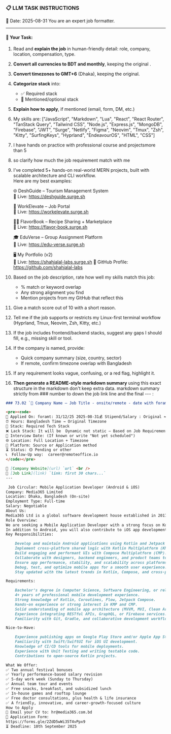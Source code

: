 ### 📋 LLM TASK INSTRUCTIONS  
📅 Date: 2025-08-31
You are an expert job formatter.

---

#### 🔧 Your Task:
1. Read and **explain the job** in human-friendly detail: role, company, location, compensation, type.  
2. **Convert all currencies to BDT and monthly**, keeping the original .  
3. **Convert timezones to GMT+6** (Dhaka), keeping the original.  
4. **Categorize stack** into:  
   - ✅ Required stack  
   - 🔧 Mentioned/optional stack  
5. **Explain how to apply**, if mentioned (email, form, DM, etc.)  
7. My skills are: ["JavaScript", "Markdown", "Lua", "React", "React Router", "TanStack Query", "Tailwind CSS", "Node.js", "Express.js", "MongoDB", "Firebase", "JWT", "Surge", "Netlify", "Figma", "Neovim", "Tmux", "Zsh", "Kitty", "SurfingKeys", "Hyprland", "EndeavourOS", "HTML", "CSS"]
8. I have hands on practice with professional course and projectsmore than 5
9. so clarify how much the job requirement match with me 
10. I’ve completed 5+ hands-on real-world MERN projects, built with scalable architecture and CLI workflow.  
    Here are my best examples:

      🌐 DeshGuide – Tourism Management System  
    🔗 Live: https://deshguide.surge.sh

    💼 WorkElevate – Job Portal  
    🔗 Live: https://workelevate.surge.sh

    🧑‍🍳 FlavorBook – Recipe Sharing + Marketplace  
    🔗 Live: https://flavor-book.surge.sh

    🎓 EduVerse – Group Assignment Platform  
    🔗 Live: https://edu-verse.surge.sh

    🖥️ My Portfolio (v2)  
    🔗 Live: https://shahjalal-labs.surge.sh
    🚀 GitHub Profile: https://github.com/shahjalal-labs

11. Based on the job description, rate how well my skills match this job:  
    - % match or keyword overlap  
    - Any strong alignment you find  
    - Mention projects from my GitHub that reflect this

12. Give a match score out of 10 with a short reason.

13. Tell me if the job supports or restricts my Linux-first terminal workflow (Hyprland, Tmux, Neovim, Zsh, Kitty, etc.)

14. If the job includes frontend/backend stacks, suggest any gaps I should fill, e.g., missing skill or tool.

15. If the company is named, provide:  
    - Quick company summary (size, country, sector)  
    - If remote, confirm timezone overlap with Bangladesh

16. If any requirement looks vague, confusing, or a red flag, highlight it.


17. **Then generate a README-style markdown summary** using this exact structure in the markdown don't keep extra data. markdown summary strictly from ### number to down the job link line and the final --- :
```markdown
### 73.02 `🏢 Company Name — Job Title - onsite/remote - date with foramt: 31/12/25 - BDT salary`

<pre><code>
📅 Applied On: foramt: 31/12/25 2025-08-31💰 Stipend/Salary : Original ≈ Converted BDT / Monthly
⏰ Hours: Bangladesh Time → Original Timezone
🧰 Stack: Required Tech Stack
❌ Lack Stack: It will be  Dynamic not static – Based on Job Requirements: For your example added: mysql, postgres, redis, docker, nginx, aws, gcp, azure, firebase, netlify, surge, figma, sketch, etc.
📆 Interview Date: (If known or write "Not yet scheduled")
🌐 Location: Full Location + Timezone
🧭 Platform: Source or Application method
⏳ Status: 🟡 Pending or other
📞  Follow-Up way:  career@remoteoffice.io
</code></pre>

🔗 [Company Website](url) `url` <br />
🔗 [Job Link](link) `link: first 30 chars...`
---

 Job Circular: Mobile Application Developer (Android & iOS)
Company: Media365 Limited
Location: Dhaka, Bangladesh (On-site)
Employment Type: Full-time
Salary: Negotiable
About Us:
Media365 Ltd is a global software development house established in 2017. We are experts in transforming business ideas into fully operational products using cutting-edge technology. Our mission is to deliver reliable, scalable, and impactful software solutions that align with our clients’ goals and needs. Since the beginning of our journey, we have been driven by one core principle: client satisfaction first.
Role Overview:
We are seeking a Mobile Application Developer with a strong focus on Kotlin. The ideal candidate will be highly skilled in Android development (Kotlin, Java, Jetpack Compose) and experienced in building modern, maintainable UIs with Compose Multiplatform (CMP) and Kotlin Multiplatform (KMP).
In addition to Android, you will also contribute to iOS app development (SwiftUI), ensuring a seamless and consistent user experience across platforms. This is an excellent opportunity for a Kotlin-first developer to work on cutting-edge cross-platform mobile solutions.
Key Responsibilities:

    Develop and maintain Android applications using Kotlin and Jetpack Compose.
    Implement cross-platform shared logic with Kotlin Multiplatform (KMP).
    Build engaging and performant UIs with Compose Multiplatform (CMP).
    Collaborate with designers, backend engineers, and product teams to deliver high-quality solutions.
    Ensure app performance, stability, and scalability across platforms.
    Debug, test, and optimize mobile apps for a smooth user experience.
    Stay updated with the latest trends in Kotlin, Compose, and cross-platform development.

Requirements:

    Bachelor’s degree in Computer Science, Software Engineering, or related field (or equivalent experience).
    4+ years of professional mobile development experience.
    Strong knowledge of Kotlin, Coroutines, Flow, Jetpack Compose.
    Hands-on experience or strong interest in KMP and CMP.
    Solid understanding of mobile app architecture (MVVM, MVI, Clean Architecture, modularization).
    Experience integrating RESTful APIs, GraphQL, or Firebase services.
    Familiarity with Git, Gradle, and collaborative development workflows.

Nice-to-Have:

    Experience publishing apps on Google Play Store and/or Apple App Store.
    Familiarity with Swift/SwiftUI for iOS UI development.
    Knowledge of CI/CD tools for mobile deployments.
    Experience with Unit Testing and writing testable code.
    Contributions to open-source Kotlin projects.

What We Offer:
✅ Two annual festival bonuses
✅ Yearly performance-based salary revision
✅ 5-day work week (Sunday to Thursday)
✅ Annual team tour and events
✅ Free snacks, breakfast, and subsidized lunch
✅ In-house games and rooftop lounge
✅ Free doctor consultations, plus health & life insurance
✅ A friendly, innovative, and career-growth-focused culture
How to Apply
📩 Email your CV to: hr@media365.com.bd
📝 Application Form:
https://forms.gle/2ZdD5wWi35T4vPpx9
⏳ Deadline: 10th September 2025


```